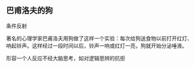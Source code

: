 ## 巴甫洛夫的狗

条件反射

著名的心理学家巴甫洛夫用狗做了这样一个实验：每次给狗送食物以前打开红灯、响起铃声。这样经过一段时间以后，铃声一响或红灯一亮，狗就开始分泌唾液。


形容一个人反应不经大脑思考，如对逻辑思辨的抗拒

